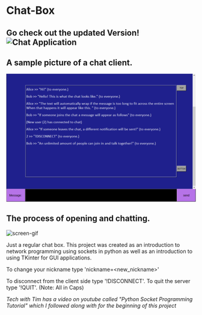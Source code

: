 # Chat-Box

Go check out the updated Version! ![Chat Application](https://github.com/jacob1st/Chat-Application)
----
A sample picture of a chat client.
-
![chat_picture](https://github.com/jacob1st/Chat-Box/blob/main/readme/chat_picture.PNG)


The process of opening and chatting.
-
![screen-gif](./readme/chat_animation.gif)

Just a regular chat box.
This project was created as an introduction to network programming using sockets in python as well as an introduction to using TKinter for GUI applications. 

To change your nickname type 'nickname=<new_nickname>'

To disconnect from the client side type '!DISCONNECT'. To quit the server type '!QUIT'. (Note: All in Caps)

*Tech with Tim has a video on youtube called "Python Socket Programming Tutorial" which I followed along with for the beginning of this project*
